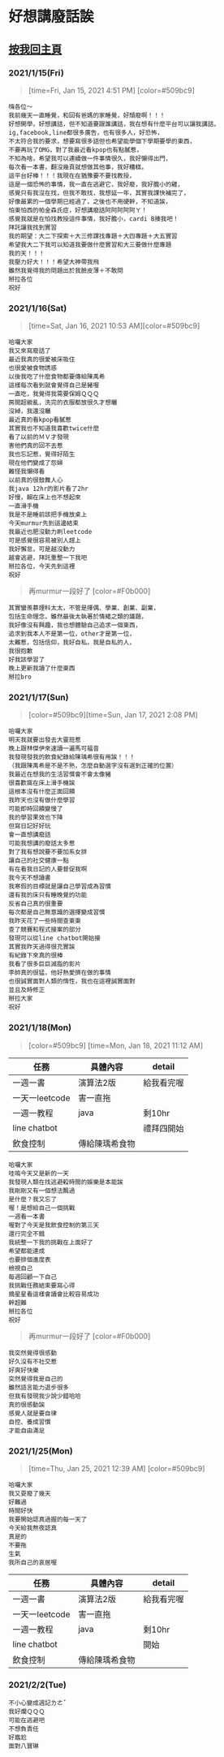 # 好想講廢話誒

## [按我回主頁](https://hackmd.io/O0iQ0w_bQdmtgqBqhx-EZg?view)


### 2021/1/15(Fri)
> [time=Fri, Jan 15, 2021 4:51 PM] [color=#509bc9]
```
嗨各位～
我前幾天一直睡覺，和回有爸媽的家睡覺，好頹廢啊！！！
好想開學，好想講話，但不知道要跟誰講話，我在想有什麼平台可以讓我講話，
ig,facebook,line都很多廣告，也有很多人，好恐怖，
不太符合我的要求，想要寫很多話但也希望能學個下學期要學的東西，
不要再玩了OMG，對了我最近看kpop也有點膩惹，
不知為啥，希望我可以連續做一件事情很久，我好懶得出門，
每次看一本書，翻沒幾頁就想做其他事，我好糟糕，
這平台好棒！！！我現在在猶豫要不要找教授，
這是一個恐怖的事情，我一直在逃避它，我好廢，我好膽小的雞，
感覺只有我沒在找，但我不敢找，我想延一年，其實我課快補完了，
好像最累的一個學期已經過了，之後也不用硬幹，不知道誒，
怕東怕西的帕金森氏症，好想講廢話阿阿阿阿阿ㄚ！
感覺我就是在怕找教授這件事情，我好膽小，cardi B揍我吧！
拜託讓我找到實習
我的期望：大二下探索＋大三修課找專題＋大四專題＋大五實習
希望我大二下我可以知道我要做什麼實習和大三要做什麼專題
我的天！！！
我壓力好大！！！希望大神帶我飛
雖然我覺得我的問題出於我臉皮薄＋不敢問
掰拉各位
祝好
```
### 2021/1/16(Sat)
> [time=Sat, Jan 16, 2021 10:53 AM][color=#509bc9]
```
哈囉大家
我又來寫廢話了
最近我真的很愛被床吸住
也很愛被食物誘惑
以後我吃了什麼食物都要傳給陳禹希
這樣每次看到就會覺得自己是豬喔
一直吃，我覺得我需要保姆ＱＱＱ
房間超級亂，洗完的衣服都放很久才想曬
沒綽，我還沒曬
最近真的看kpop看膩惹
其實我也不知道我喜歡twice什麼
看了以前的ＭＶ才發現
害他們真的回不去惹
我也忘記惹，覺得好陌生
現在他們變成了怨婦
難怪我懶得看
以前真的很鼓舞人心
我java 12hr的影片看了2hr
好慢，賴在床上也不想起來
一直滑手機
我是不是睡前該把手機放桌上
今天murmur先到這邊結束
我最近也肥沒動力刷leetcode
可是感覺很容易被別人趕上
我好懈怠，可是越沒動力
越會逃避，拜託重整一下我吧
掰拉各位，今天先到這裡
祝好
```
>再murmur一段好了 [color=#F0b000]
```
其實蠻羨慕理科太太，不管是擇偶、學業、創業、副業，
包括生命理念，雖然最後太執著於情緒之類的議題，
我好像沒有興趣，我也想體驗自己追求一個東西，
追求到我本人不是第一位，other才是第一位，
太難惹，包括信仰，我好自私，我是自私的人，
我很抱歉
好我該學習了
晚上更新我讀了什麼東西
掰拉bro
```

### 2021/1/17(Sun)
> [color=#509bc9][time=Sun, Jan 17, 2021 2:08 PM]
```
哈囉大家
明天我就要出發去大靈班惹
晚上跟林傑伊來速讀一遍馬可福音
我發現發我的飲食紀錄給陳瑀希很有用誒！！！
（我跟陳禹希是不是不熟，怎麼自動選字沒有選到正確的位置）
我最近在想我的生活習慣會不會太像豬
很喜歡窩在床上滑手機誒
這根本沒有什麼正面回饋
我昨天也沒有做什麼學習
可能即時回饋變慢了
我的學習果效也下降
但寫日記好好玩
會一直想講廢話
可能我想講的廢話太多惹
對了我有想說要不要加系女排
讓自己的社交健康一點
有在看我日記的人要督促我啊
我今天不想讀書
我寒假的目標就是讓自己學習成為習慣
還有我的床只有睡晚覺的功能
反省自己真的很重要
每次都是自己無意識的選擇變成習慣
我昨天花了一些時間查東東
查了競賽和程式接案的部分
發現可以從line chatbot開始接
其實我昨天過得很充實誒
有紀錄下來真的很棒
我看了很多巨巨減脂的影片
李帥真的很猛，他好熱愛擠在做的事情
也很誠實面對人類的惰性，我也在這裡誠實面對
並且及時修正
掰拉大家
祝好
```

### 2021/1/18(Mon)
> [color=#509bc9] [time=Mon, Jan 18, 2021 11:12 AM]

| 任務         | 具體內容       | detail     |
| ------------ | -------------- | ---------- |
| 一週一書     | 演算法2版      | 給我看完喔 |
| 一天一leetcode|害一直拖        |                | 
| 一週一教程   | java           | 剩10hr     |
| line chatbot |                | 禮拜四開始 |
| 飲食控制     | 傳給陳瑀希食物 |            |

```
哈囉大家
哇嗚今天又是新的一天
我發現人類在找逃避殺時間的娛樂是本能誒
我剛剛又有一個想法飄過
是什麼？我又忘了
喔！是想給自己一個挑戰
一週看一本書
喔對了今天是我飲食控制的第三天
還行完全不餓
我統整一下我的挑戰在上面好了
希望都能達成
也要排個進度表
檢視自己
每週回顧一下自己
我挑戰任務結束要寫心得
摘星星看這樣會讀會比較容易成功
幹超難
掰拉各位
祝好
```
>再murmur一段好了 [color=#F0b000]
```
我突然覺得很感動
好久沒有不社交惹
好爽好快樂
突然覺得我是自己的
雖然語言能力退步很多
但我有發現我少說少錯哈哈
真的很感動誒
感覺人就是要自律
自控、養成習慣
才能自由滿足
```

### 2021/1/25(Mon)
> [time=Thu, Jan 25, 2021 12:39 AM] [color=#509bc9]
```
哈囉大家
我又耍廢了幾天
好難過
時間好快
我要開始認真過握的每一天了
今天給我熬夜認真
真是的
不要拖
生氣
我所自己的哀居喔
```

| 任務         | 具體內容       | detail     |
| ------------ | -------------- | ---------- |
| 一週一書     | 演算法2版      | 給我看完喔 |
| 一天一leetcode|害一直拖        |               | 
| 一週一教程   | java           | 剩10hr     |
| line chatbot |                | 開始 |
| 飲食控制     | 傳給陳瑀希食物 |            |


### 2021/2/2(Tue)
```
不小心變成週記ㄌㄜˇ
我好爛ＱＱＱ
可能在逃避吧
不想負責任
好尷尬
面對八寶琳
```